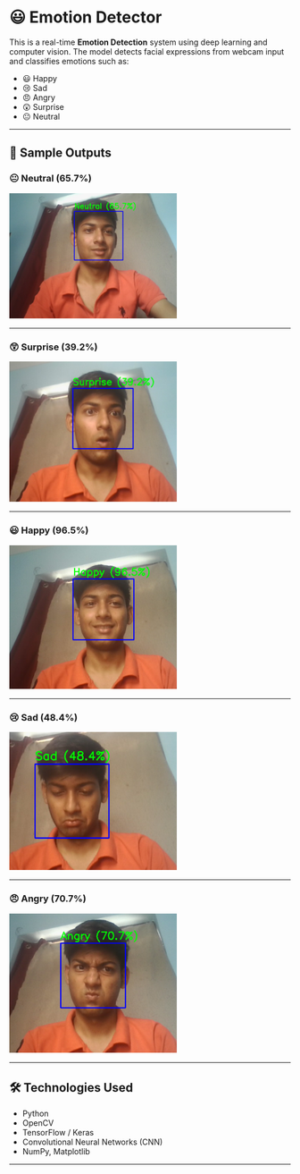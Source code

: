 # 😃 Emotion Detector

This is a real-time **Emotion Detection** system using deep learning and computer vision. The model detects facial expressions from webcam input and classifies emotions such as:

- 😃 Happy  
- 😢 Sad  
- 😠 Angry  
- 😲 Surprise  
- 😐 Neutral

---

## 📸 Sample Outputs

### 😐 Neutral (65.7%)
<img src="./assets/Screenshot 2025-07-25 122914.png" width="300"/>

---

### 😲 Surprise (39.2%)
<img src="./assets/Screenshot 2025-07-25 123037.png" width="300"/>

---

### 😃 Happy (96.5%)
<img src="./assets/Screenshot 2025-07-25 123137.png" width="300"/>

---

### 😢 Sad (48.4%)
<img src="./assets/Screenshot 2025-07-25 123100.png" width="300"/>

---

### 😠 Angry (70.7%)
<img src="./assets/Screenshot 2025-07-25 123238.png" width="300"/>

---

## 🛠 Technologies Used

- Python
- OpenCV
- TensorFlow / Keras
- Convolutional Neural Networks (CNN)
- NumPy, Matplotlib

---
